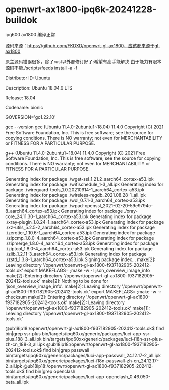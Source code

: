 # openwrt-ax1800-ipq6k-20241228-buildok
ipq600 ax1800 编译正常

源码来源：https://github.com/FKDXD/openwrt-gl-ax1800，应该都来源于gl-ax1800

原主源码错误很多，除了rust以外都修订好了:希望有高手能解决
由于能力有限本源码不能./scripts/feeds install -a -f


Distributor ID: Ubuntu

Description:    Ubuntu 18.04.6 LTS

Release:        18.04

Codename:       bionic

GOVERSION='go1.22.10'

gcc --version
gcc (Ubuntu 11.4.0-2ubuntu1~18.04) 11.4.0
Copyright (C) 2021 Free Software Foundation, Inc.
This is free software; see the source for copying conditions.  There is NO
warranty; not even for MERCHANTABILITY or FITNESS FOR A PARTICULAR PURPOSE.

g++ (Ubuntu 11.4.0-2ubuntu1~18.04) 11.4.0
Copyright (C) 2021 Free Software Foundation, Inc.
This is free software; see the source for copying conditions.  There is NO
warranty; not even for MERCHANTABILITY or FITNESS FOR A PARTICULAR PURPOSE.

Generating index for package ./wget-ssl_1.21.2_aarch64_cortex-a53.ipk
Generating index for package ./wifischedule_1-3_all.ipk
Generating index for package ./wireguard-tools_1.0.20210914-1_aarch64_cortex-a53.ipk
Generating index for package ./wireless-regdb_2021.08.28-1_all.ipk
Generating index for package ./wol_0.7.1-3_aarch64_cortex-a53.ipk
Generating index for package ./wpad-openssl_2021-02-20-59e9794c-8_aarch64_cortex-a53.ipk
Generating index for package ./xray-core_24.11.30-1_aarch64_cortex-a53.ipk
Generating index for package ./xray-plugin_1.8.24-1_aarch64_cortex-a53.ipk
Generating index for package ./xz-utils_5.2.5-2_aarch64_cortex-a53.ipk
Generating index for package ./zerotier_1.10.6-1_aarch64_cortex-a53.ipk
Generating index for package ./zipcmp_1.8.0-4_aarch64_cortex-a53.ipk
Generating index for package ./zipmerge_1.8.0-4_aarch64_cortex-a53.ipk
Generating index for package ./ziptool_1.8.0-4_aarch64_cortex-a53.ipk
Generating index for package ./zlib_1.2.11-3_aarch64_cortex-a53.ipk
Generating index for package ./zstd_1.3.8-1_aarch64_cortex-a53.ipk
Signing package index...
make[2]: Leaving directory '/openwrt/openwrt-gl-ax1800-f937182905-202412-tools.ok'
export MAKEFLAGS= ;make -w -r json_overview_image_info
make[2]: Entering directory '/openwrt/openwrt-gl-ax1800-f937182905-202412-tools.ok'
make[2]: Nothing to be done for 'json_overview_image_info'.
make[2]: Leaving directory '/openwrt/openwrt-gl-ax1800-f937182905-202412-tools.ok'
export MAKEFLAGS= ;make -w -r checksum
make[2]: Entering directory '/openwrt/openwrt-gl-ax1800-f937182905-202412-tools.ok'
make[2]: Leaving directory '/openwrt/openwrt-gl-ax1800-f937182905-202412-tools.ok'
make[1]: Leaving directory '/openwrt/openwrt-gl-ax1800-f937182905-202412-tools.ok'

@ub18ip18:/openwrt/openwrt-gl-ax1800-f937182905-202412-tools.ok$ find bin|grep ssr-plus
bin/targets/ipq60xx/generic/packages/luci-app-ssr-plus_188-3_all.ipk
bin/targets/ipq60xx/generic/packages/luci-i18n-ssr-plus-zh-cn_188-3_all.ipk
@ub18ip18:/openwrt/openwrt-gl-ax1800-f937182905-202412-tools.ok$ find bin|grep passwall
bin/targets/ipq60xx/generic/packages/luci-app-passwall_24.12.17-2_all.ipk
bin/targets/ipq60xx/generic/packages/luci-i18n-passwall-zh-cn_24.12.17-2_all.ipk
@ub18ip18:/openwrt/openwrt-gl-ax1800-f937182905-202412-tools.ok$ find bin|grep openclash
bin/targets/ipq60xx/generic/packages/luci-app-openclash_0.46.050-beta_all.ipk
